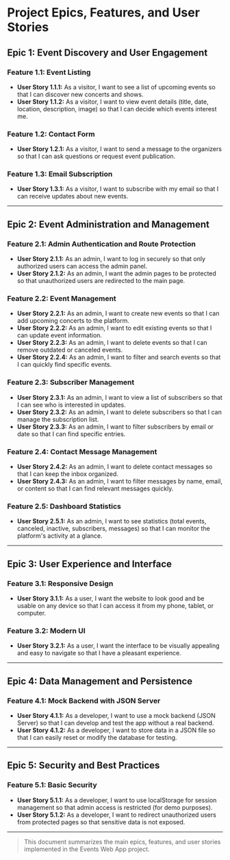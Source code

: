 # Project Epics, Features, and User Stories

## Epic 1: Event Discovery and User Engagement

### Feature 1.1: Event Listing
- **User Story 1.1.1:** As a visitor, I want to see a list of upcoming events so that I can discover new concerts and shows.
- **User Story 1.1.2:** As a visitor, I want to view event details (title, date, location, description, image) so that I can decide which events interest me.

### Feature 1.2: Contact Form
- **User Story 1.2.1:** As a visitor, I want to send a message to the organizers so that I can ask questions or request event publication.

### Feature 1.3: Email Subscription
- **User Story 1.3.1:** As a visitor, I want to subscribe with my email so that I can receive updates about new events.

---

## Epic 2: Event Administration and Management

### Feature 2.1: Admin Authentication and Route Protection
- **User Story 2.1.1:** As an admin, I want to log in securely so that only authorized users can access the admin panel.
- **User Story 2.1.2:** As an admin, I want the admin pages to be protected so that unauthorized users are redirected to the main page.

### Feature 2.2: Event Management
- **User Story 2.2.1:** As an admin, I want to create new events so that I can add upcoming concerts to the platform.
- **User Story 2.2.2:** As an admin, I want to edit existing events so that I can update event information.
- **User Story 2.2.3:** As an admin, I want to delete events so that I can remove outdated or canceled events.
- **User Story 2.2.4:** As an admin, I want to filter and search events so that I can quickly find specific events.

### Feature 2.3: Subscriber Management
- **User Story 2.3.1:** As an admin, I want to view a list of subscribers so that I can see who is interested in updates.
- **User Story 2.3.2:** As an admin, I want to delete subscribers so that I can manage the subscription list.
- **User Story 2.3.3:** As an admin, I want to filter subscribers by email or date so that I can find specific entries.

### Feature 2.4: Contact Message Management
- **User Story 2.4.2:** As an admin, I want to delete contact messages so that I can keep the inbox organized.
- **User Story 2.4.3:** As an admin, I want to filter messages by name, email, or content so that I can find relevant messages quickly.

### Feature 2.5: Dashboard Statistics
- **User Story 2.5.1:** As an admin, I want to see statistics (total events, canceled, inactive, subscribers, messages) so that I can monitor the platform's activity at a glance.

---

## Epic 3: User Experience and Interface

### Feature 3.1: Responsive Design
- **User Story 3.1.1:** As a user, I want the website to look good and be usable on any device so that I can access it from my phone, tablet, or computer.

### Feature 3.2: Modern UI
- **User Story 3.2.1:** As a user, I want the interface to be visually appealing and easy to navigate so that I have a pleasant experience.

---

## Epic 4: Data Management and Persistence

### Feature 4.1: Mock Backend with JSON Server
- **User Story 4.1.1:** As a developer, I want to use a mock backend (JSON Server) so that I can develop and test the app without a real backend.
- **User Story 4.1.2:** As a developer, I want to store data in a JSON file so that I can easily reset or modify the database for testing.

---

## Epic 5: Security and Best Practices

### Feature 5.1: Basic Security
- **User Story 5.1.1:** As a developer, I want to use localStorage for session management so that admin access is restricted (for demo purposes).
- **User Story 5.1.2:** As a developer, I want to redirect unauthorized users from protected pages so that sensitive data is not exposed.

---

> This document summarizes the main epics, features, and user stories implemented in the Events Web App project.
